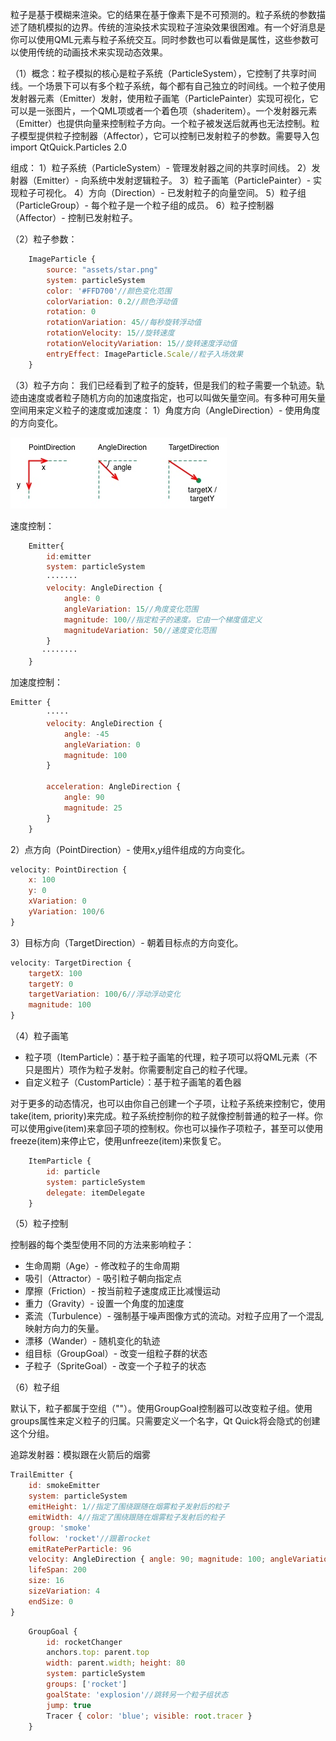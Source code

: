 粒子是基于模糊来渲染。它的结果在基于像素下是不可预测的。粒子系统的参数描述了随机模拟的边界。传统的渲染技术实现粒子渲染效果很困难。有一个好消息是你可以使用QML元素与粒子系统交互。同时参数也可以看做是属性，这些参数可以使用传统的动画技术来实现动态效果。

（1）概念：粒子模拟的核心是粒子系统（ParticleSystem），它控制了共享时间线。一个场景下可以有多个粒子系统，每个都有自己独立的时间线。一个粒子使用发射器元素（Emitter）发射，使用粒子画笔（ParticlePainter）实现可视化，它可以是一张图片，一个QML项或者一个着色项（shaderitem）。一个发射器元素（Emitter）也提供向量来控制粒子方向。一个粒子被发送后就再也无法控制。粒子模型提供粒子控制器（Affector），它可以控制已发射粒子的参数。需要导入包import QtQuick.Particles 2.0

组成：
1）粒子系统（ParticleSystem）- 管理发射器之间的共享时间线。
2）发射器（Emitter）- 向系统中发射逻辑粒子。
3）粒子画笔（ParticlePainter）- 实现粒子可视化。
4）方向（Direction）- 已发射粒子的向量空间。
5）粒子组（ParticleGroup）- 每个粒子是一个粒子组的成员。
6）粒子控制器（Affector）- 控制已发射粒子。

（2）粒子参数：

```js
    ImageParticle {
        source: "assets/star.png"
        system: particleSystem
        color: '#FFD700'//颜色变化范围
        colorVariation: 0.2//颜色浮动值
        rotation: 0
        rotationVariation: 45//每秒旋转浮动值
        rotationVelocity: 15//旋转速度
        rotationVelocityVariation: 15//旋转速度浮动值
        entryEffect: ImageParticle.Scale//粒子入场效果
    }
```

（3）粒子方向：
我们已经看到了粒子的旋转，但是我们的粒子需要一个轨迹。轨迹由速度或者粒子随机方向的加速度指定，也可以叫做矢量空间。有多种可用矢量空间用来定义粒子的速度或加速度：
1）角度方向（AngleDirection）- 使用角度的方向变化。

![](resources/01F05BA37873539AD79FE02F3401305D.jpg)

速度控制：

```js
    Emitter{
        id:emitter
        system: particleSystem
        ·······
        velocity: AngleDirection {
            angle: 0
            angleVariation: 15//角度变化范围
            magnitude: 100//指定粒子的速度。它由一个梯度值定义
            magnitudeVariation: 50//速度变化范围
        }
       ········
    }
```

加速度控制：

```js
Emitter {
        ·····
        velocity: AngleDirection {
            angle: -45
            angleVariation: 0
            magnitude: 100
        }
        
        acceleration: AngleDirection {
            angle: 90
            magnitude: 25
        }
    }
```

2）点方向（PointDirection）- 使用x,y组件组成的方向变化。

```js
velocity: PointDirection {
    x: 100
    y: 0
    xVariation: 0
    yVariation: 100/6
}
```

3）目标方向（TargetDirection）- 朝着目标点的方向变化。

```js
velocity: TargetDirection {
    targetX: 100
    targetY: 0
    targetVariation: 100/6//浮动浮动变化
    magnitude: 100
}
```

（4）粒子画笔

* 粒子项（ItemParticle）：基于粒子画笔的代理，粒子项可以将QML元素（不只是图片）项作为粒子发射。你需要制定自己的粒子代理。
* 自定义粒子（CustomParticle）：基于粒子画笔的着色器

对于更多的动态情况，也可以由你自己创建一个子项，让粒子系统来控制它，使用take(item, priority)来完成。粒子系统控制你的粒子就像控制普通的粒子一样。你可以使用give(item)来拿回子项的控制权。你也可以操作子项粒子，甚至可以使用freeze(item)来停止它，使用unfreeze(item)来恢复它。

```js
    ItemParticle {
        id: particle
        system: particleSystem
        delegate: itemDelegate
    }
```

（5）粒子控制

控制器的每个类型使用不同的方法来影响粒子：

* 生命周期（Age）- 修改粒子的生命周期
* 吸引（Attractor）- 吸引粒子朝向指定点
* 摩擦（Friction）- 按当前粒子速度成正比减慢运动
* 重力（Gravity）- 设置一个角度的加速度
* 紊流（Turbulence）- 强制基于噪声图像方式的流动。对粒子应用了一个混乱映射方向力的矢量。
* 漂移（Wander）- 随机变化的轨迹
* 组目标（GroupGoal）- 改变一组粒子群的状态
* 子粒子（SpriteGoal）- 改变一个子粒子的状态

（6）粒子组

默认下，粒子都属于空组（""）。使用GroupGoal控制器可以改变粒子组。使用groups属性来定义粒子的归属。只需要定义一个名字，Qt Quick将会隐式的创建这个分组。

追踪发射器：模拟跟在火箭后的烟雾

```js
TrailEmitter {
    id: smokeEmitter
    system: particleSystem
    emitHeight: 1//指定了围绕跟随在烟雾粒子发射后的粒子
    emitWidth: 4//指定了围绕跟随在烟雾粒子发射后的粒子
    group: 'smoke'
    follow: 'rocket'//跟着rocket
    emitRatePerParticle: 96
    velocity: AngleDirection { angle: 90; magnitude: 100; angleVariation: 5 }
    lifeSpan: 200
    size: 16
    sizeVariation: 4
    endSize: 0
}
```

```js
    GroupGoal {
        id: rocketChanger
        anchors.top: parent.top
        width: parent.width; height: 80
        system: particleSystem
        groups: ['rocket']
        goalState: 'explosion'//跳转另一个粒子组状态 
        jump: true
        Tracer { color: 'blue'; visible: root.tracer }
    }
```

